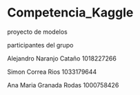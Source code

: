 # Competencia_Kaggle
proyecto de modelos

participantes del grupo

Alejandro Naranjo Cataño 1018227266

Simon Correa Rios 1033179644

Ana Maria Granada Rodas 1000758426
